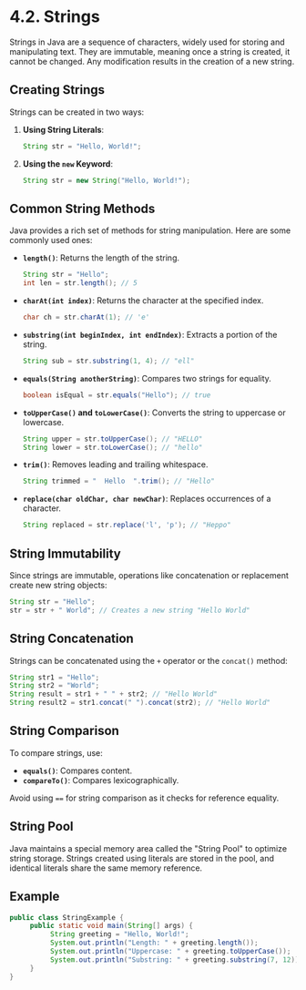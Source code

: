 # 4.2. Strings

Strings in Java are a sequence of characters, widely used for storing and manipulating text. They are immutable, meaning once a string is created, it cannot be changed. Any modification results in the creation of a new string.

## Creating Strings

Strings can be created in two ways:

1. **Using String Literals**:
   ```java
   String str = "Hello, World!";
   ```
2. **Using the `new` Keyword**:
   ```java
   String str = new String("Hello, World!");
   ```

## Common String Methods

Java provides a rich set of methods for string manipulation. Here are some commonly used ones:

- **`length()`**: Returns the length of the string.

  ```java
  String str = "Hello";
  int len = str.length(); // 5
  ```

- **`charAt(int index)`**: Returns the character at the specified index.

  ```java
  char ch = str.charAt(1); // 'e'
  ```

- **`substring(int beginIndex, int endIndex)`**: Extracts a portion of the string.

  ```java
  String sub = str.substring(1, 4); // "ell"
  ```

- **`equals(String anotherString)`**: Compares two strings for equality.

  ```java
  boolean isEqual = str.equals("Hello"); // true
  ```

- **`toUpperCase()` and `toLowerCase()`**: Converts the string to uppercase or lowercase.

  ```java
  String upper = str.toUpperCase(); // "HELLO"
  String lower = str.toLowerCase(); // "hello"
  ```

- **`trim()`**: Removes leading and trailing whitespace.

  ```java
  String trimmed = "  Hello  ".trim(); // "Hello"
  ```

- **`replace(char oldChar, char newChar)`**: Replaces occurrences of a character.
  ```java
  String replaced = str.replace('l', 'p'); // "Heppo"
  ```

## String Immutability

Since strings are immutable, operations like concatenation or replacement create new string objects:

```java
String str = "Hello";
str = str + " World"; // Creates a new string "Hello World"
```

## String Concatenation

Strings can be concatenated using the `+` operator or the `concat()` method:

```java
String str1 = "Hello";
String str2 = "World";
String result = str1 + " " + str2; // "Hello World"
String result2 = str1.concat(" ").concat(str2); // "Hello World"
```

## String Comparison

To compare strings, use:

- **`equals()`**: Compares content.
- **`compareTo()`**: Compares lexicographically.

Avoid using `==` for string comparison as it checks for reference equality.

## String Pool

Java maintains a special memory area called the "String Pool" to optimize string storage. Strings created using literals are stored in the pool, and identical literals share the same memory reference.

## Example

```java
public class StringExample {
     public static void main(String[] args) {
          String greeting = "Hello, World!";
          System.out.println("Length: " + greeting.length());
          System.out.println("Uppercase: " + greeting.toUpperCase());
          System.out.println("Substring: " + greeting.substring(7, 12));
     }
}
```
